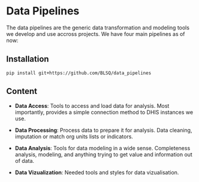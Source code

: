 # Data Pipelines

The data pipelines are the generic data transformation and modeling tools we develop and use accross projects. We have four main pipelines as of now:

## Installation

```
pip install git+https://github.com/BLSQ/data_pipelines
```

## Content

* __Data Access__: Tools to access and load data for analysis. Most importantly, provides a simple connection method to DHIS instances we use.

* __Data Processing__: Process data to prepare it for analysis. Data cleaning, imputation or match org units lists or indicators.

* __Data Analysis__: Tools for data modeling in a wide sense. Completeness analysis, modeling, and anything trying to get value and information out of data.

* __Data Vizualization__: Needed tools and styles for data vizualisation.

